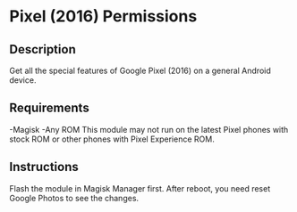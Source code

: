 # Pixel (2016) Permissions

## Description
Get all the special features of Google Pixel (2016) on a general Android device. 

## Requirements
 -Magisk
 -Any ROM
This module may not run on the latest Pixel phones with stock ROM or other phones with Pixel Experience ROM. 

## Instructions
Flash the module in Magisk Manager first. After reboot, you need reset Google Photos to see the changes.


